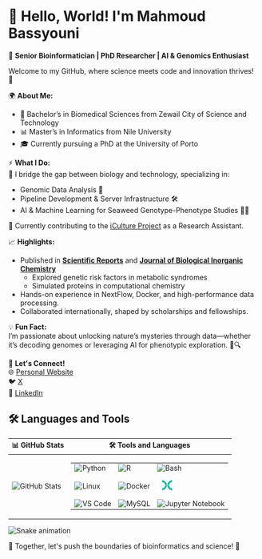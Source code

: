 # 👋 Hello, World! I'm Mahmoud Bassyouni

🔬 **Senior Bioinformatician | PhD Researcher | AI & Genomics Enthusiast**  

Welcome to my GitHub, where science meets code and innovation thrives! 🚀  

🌍 **About Me:**  
- 🧬 Bachelor’s in Biomedical Sciences from Zewail City of Science and Technology  
- 📊 Master’s in Informatics from Nile University  
- 🎓 Currently pursuing a PhD at the University of Porto  

⚡ **What I Do:**  
🔹 I bridge the gap between biology and technology, specializing in:  
  - Genomic Data Analysis 🧬  
  - Pipeline Development & Server Infrastructure 🛠️  
  - AI & Machine Learning for Seaweed Genotype-Phenotype Studies 🌿🤖  

🔹 Currently contributing to the [iCulture Project](https://iculture-project.eu) as a Research Assistant.  

📈 **Highlights:**  
- Published in [**Scientific Reports**](https://www.nature.com/articles/s41598-023-46844-z) and [**Journal of Biological Inorganic Chemistry**](https://link.springer.com/article/10.1007/s00775-017-1530-8)  
  - Explored genetic risk factors in metabolic syndromes  
  - Simulated proteins in computational chemistry  
- Hands-on experience in NextFlow, Docker, and high-performance data processing.  
- Collaborated internationally, shaped by scholarships and fellowships.  

💡 **Fun Fact:**  
I’m passionate about unlocking nature’s mysteries through data—whether it’s decoding genomes or leveraging AI for phenotypic exploration. 🌱🔍  

🚀 **Let's Connect!**  
🌐 [Personal Website](https://www.ciimar.up.pt/members/mahmoud-bassyouni-elsayed-attia-abdallah/)  
🐦 [X](https://x.com/ma7moudbassuoni)  
💼 [LinkedIn](https://www.linkedin.com/in/mahmoudbassuoni/)  


## 🛠️ Languages and Tools

<div align="center">

| 📊 GitHub Stats | 🛠️ Tools and Languages  |
|------------------|---------------------------|
| ![GitHub Stats](https://github-readme-stats.vercel.app/api?username=mahmoudbassuoni&show_icons=true&theme=radical) | <table><tr><td><img src="https://cdn.jsdelivr.net/gh/devicons/devicon/icons/python/python-original.svg" alt="Python" width="40" height="40"/></td><td><img src="https://cdn.jsdelivr.net/gh/devicons/devicon/icons/r/r-original.svg" alt="R" width="40" height="40"/></td><td><img src="https://cdn.jsdelivr.net/gh/devicons/devicon/icons/bash/bash-original.svg" alt="Bash" width="40" height="40"/></td></tr><tr><td><img src="https://cdn.jsdelivr.net/gh/devicons/devicon/icons/linux/linux-original.svg" alt="Linux" width="40" height="40"/></td><td><img src="https://cdn.jsdelivr.net/gh/devicons/devicon/icons/docker/docker-original.svg" alt="Docker" width="40" height="40"/></td><td><img src="https://raw.githubusercontent.com/seqeralabs/logos/master/nextflow/nextflow_icon_color.svg" alt="Nextflow" width="40" height="40"/></td></tr><tr><td><img src="https://cdn.jsdelivr.net/gh/devicons/devicon/icons/vscode/vscode-original.svg" alt="VS Code" width="40" height="40"/></td><td><img src="https://cdn.jsdelivr.net/gh/devicons/devicon/icons/mysql/mysql-original.svg" alt="MySQL" width="40" height="40"/></td><td><img src="https://cdn.jsdelivr.net/gh/devicons/devicon/icons/jupyter/jupyter-original.svg" alt="Jupyter Notebook" width="40" height="40"/></td></tr></table> |

</div>

![Snake animation](https://github.com/mahmoudbassuoni/mahmoudbassuoni/blob/output/github-contribution-grid-snake.svg)


🤝 Together, let's push the boundaries of bioinformatics and science! 🌟
